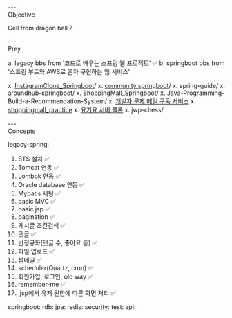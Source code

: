 ---\
Objective


Cell from dragon ball Z



---\
Prey


a. legacy bbs from '코드로 배우는 스프링 웹 프로젝트' :white_check_mark:
b. springboot bbs from '스프링 부트와 AWS로 혼자 구현하는 웹 서비스' 

x. [InstagramClone_Springboot](https://github.com/codingspecialist/Springboot-Instagram-V3)/
x. [community.springboot](https://github.com/sosow0212/community)/
x. spring-guide/ 
x. aroundhub-springboot/
x. ShoppingMall_Springboot/ 
x. Java-Programming-Build-a-Recommendation-System/
x. [개발자 문제 메일 구독 서비스](https://github.dev/MangKyu/InterviewSubscription/tree/master/src/main/java/com/mangkyu/employment/interview/erros)
x. [shoppingmall_practice](https://github.com/Doohwancho/Shoppingmall-Practice.spring)
x. [요기요 서버 클론](https://github.dev/mock-rc1/Yogiyo_test_Server_Swan)
x. jwp-chess/



---\
Concepts


legacy-spring:
1. STS 설치 :white_check_mark:
2. Tomcat 연동 :white_check_mark:
3. Lombok 연동 :white_check_mark:
4. Oracle database 연동 :white_check_mark:
5. Mybatis 세팅 :white_check_mark:
6. basic MVC :white_check_mark:
7. basic jsp :white_check_mark:
8. pagination :white_check_mark:
9. 게시글 조건검색 :white_check_mark:
10. 댓글 :white_check_mark:
11. 반정규화(댓글 수, 좋아요 등) :white_check_mark:
12. 파일 업로드 :white_check_mark:
13. 썸네일 :white_check_mark:
14. scheduler(Quartz, cron) :white_check_mark:
15. 회원가입, 로그인, old way :white_check_mark:
16. remember-me :white_check_mark:
17. .jsp에서 유저 권한에 따른 화면 처리 :white_check_mark:


springboot:
rdb:
jpa:
redis:
security:
test:
api:
